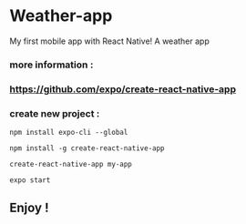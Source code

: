 # Weather-app
My first mobile app with React Native! A weather app

### more information :  
### https://github.com/expo/create-react-native-app  
### create new project :  

``npm install expo-cli --global``  

``npm install -g create-react-native-app``  

``create-react-native-app my-app``  

``expo start``  

## Enjoy !

